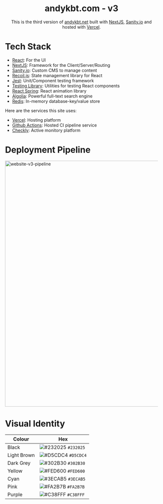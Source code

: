 <h1 align="center">
  andykbt.com - v3
</h1>
<p align="center">
  This is the third version of <a href="https://andykbt.net" target="_blank">andykbt.net</a> built with <a href="https://nextjs.org/" target="_blank">NextJS</a>, <a href="https://www.sanity.io/">Sanity.io</a> and hosted with <a href="https://vercel.com/" target="_blank">Vercel</a>.
</p>

# Tech Stack

- [React](https://reactjs.org/): For the UI
- [NextJS](https://nextjs.org/): Framework for the Client/Server/Routing
- [Sanity.io](https://www.sanity.io/): Custom CMS to manage content
- [Recoil.js](https://recoiljs.org/): State management library for React
- [Jest](https://jestjs.io/): Unit/Component testing framework
- [Testing Library](https://testing-library.com/): Utilities for testing React components
- [React Spring](https://react-spring.io/): React animation library
- [Algolia](https://www.algolia.com/): Powerful full-text search engine
- [Redis](https://redis.io/): In-memory database-key/value store

Here are the services this site uses:

- [Vercel](https://vercel.com/): Hosting platform
- [Github Actions](https://github.com/features/actions): Hosted CI pipeline service
- [Checkly](https://www.checklyhq.com/): Active monitory platform

# Deployment Pipeline

<img width="812" alt="website-v3-pipeline" src="https://user-images.githubusercontent.com/55374347/161190073-098a4971-9c37-4110-8ead-d9fc4124e1fc.png">

# Visual Identity

| Colour      | Hex                                                                |
| ----------- | ------------------------------------------------------------------ |
| Black       | ![#232025](https://via.placeholder.com/10/232025?text=+) `#232025` |
| Light Brown | ![#D5CDC4](https://via.placeholder.com/10/D5CDC4?text=+) `#D5CDC4` |
| Dark Grey   | ![#302B30](https://via.placeholder.com/10/302B30?text=+) `#302B30` |
| Yellow      | ![#FED600](https://via.placeholder.com/10/FED600?text=+) `#FED600` |
| Cyan        | ![#3ECAB5](https://via.placeholder.com/10/3ECAB5?text=+) `#3ECAB5` |
| Pink        | ![#FA2B7B](https://via.placeholder.com/10/FA2B7B?text=+) `#FA2B7B` |
| Purple      | ![#C38FFF](https://via.placeholder.com/10/C38FFF?text=+) `#C38FFF` |
